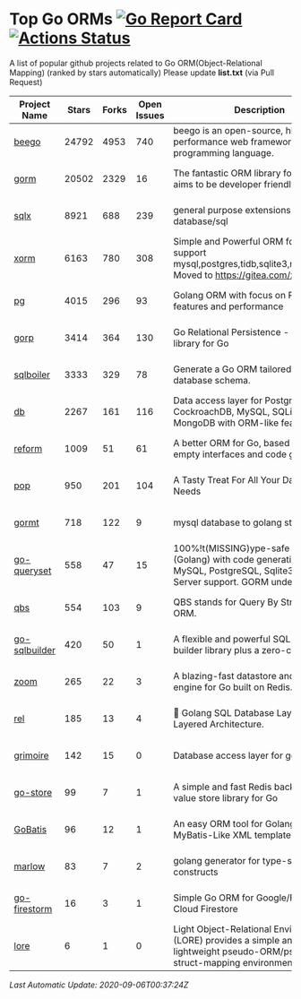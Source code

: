 # Top Go ORMs [![Go Report Card](https://goreportcard.com/badge/github.com/d-tsuji/awesome-go-orms)](https://goreportcard.com/report/github.com/d-tsuji/awesome-go-orms) [![Actions Status](https://github.com/d-tsuji/awesome-go-orms/workflows/CI/badge.svg)](https://github.com/d-tsuji/awesome-go-orms/actions)
A list of popular github projects related to Go ORM(Object-Relational Mapping) (ranked by stars automatically)
Please update **list.txt** (via Pull Request)

| Project Name | Stars | Forks | Open Issues | Description | Last Update |
| ------------ | ----- | ----- | ----------- | ----------- | ----------- |
| [beego](https://github.com/astaxie/beego) | 24792 | 4953 | 740 | beego is an open-source, high-performance web framework for the Go programming language. | 2020-09-05 22:03:48 |
| [gorm](https://github.com/go-gorm/gorm) | 20502 | 2329 | 16 | The fantastic ORM library for Golang, aims to be developer friendly | 2020-09-05 23:16:51 |
| [sqlx](https://github.com/jmoiron/sqlx) | 8921 | 688 | 239 | general purpose extensions to golang's database/sql | 2020-09-05 07:52:02 |
| [xorm](https://github.com/go-xorm/xorm) | 6163 | 780 | 308 | Simple and Powerful ORM for Go, support mysql,postgres,tidb,sqlite3,mssql,oracle, Moved to https://gitea.com/xorm/xorm | 2020-09-05 16:52:16 |
| [pg](https://github.com/go-pg/pg) | 4015 | 296 | 93 | Golang ORM with focus on PostgreSQL features and performance | 2020-09-05 14:33:04 |
| [gorp](https://github.com/go-gorp/gorp) | 3414 | 364 | 130 | Go Relational Persistence - an ORM-ish library for Go | 2020-09-05 09:50:41 |
| [sqlboiler](https://github.com/volatiletech/sqlboiler) | 3333 | 329 | 78 | Generate a Go ORM tailored to your database schema. | 2020-09-05 21:38:49 |
| [db](https://github.com/upper/db) | 2267 | 161 | 116 | Data access layer for PostgreSQL, CockroachDB, MySQL, SQLite and MongoDB with ORM-like features. | 2020-09-05 21:25:01 |
| [reform](https://github.com/go-reform/reform) | 1009 | 51 | 61 | A better ORM for Go, based on non-empty interfaces and code generation. | 2020-09-05 21:35:05 |
| [pop](https://github.com/gobuffalo/pop) | 950 | 201 | 104 | A Tasty Treat For All Your Database Needs | 2020-09-04 09:48:16 |
| [gormt](https://github.com/xxjwxc/gormt) | 718 | 122 | 9 | mysql database to golang struct | 2020-09-05 09:52:48 |
| [go-queryset](https://github.com/jirfag/go-queryset) | 558 | 47 | 15 | 100%!t(MISSING)ype-safe ORM for Go (Golang) with code generation and MySQL, PostgreSQL, Sqlite3, SQL Server support. GORM under the hood. | 2020-09-04 09:52:00 |
| [qbs](https://github.com/coocood/qbs) | 554 | 103 | 9 | QBS stands for Query By Struct. A Go ORM. | 2020-09-03 01:29:01 |
| [go-sqlbuilder](https://github.com/huandu/go-sqlbuilder) | 420 | 50 | 1 | A flexible and powerful SQL string builder library plus a zero-config ORM. | 2020-09-04 19:41:55 |
| [zoom](https://github.com/albrow/zoom) | 265 | 22 | 3 | A blazing-fast datastore and querying engine for Go built on Redis. | 2020-08-07 16:16:47 |
| [rel](https://github.com/Fs02/rel) | 185 | 13 | 4 | :school_satchel: Golang SQL Database Layer for Layered Architecture. | 2020-09-03 17:24:22 |
| [grimoire](https://github.com/Fs02/grimoire) | 142 | 15 | 0 | Database access layer for golang | 2020-08-29 07:55:48 |
| [go-store](https://github.com/gosuri/go-store) | 99 | 7 | 1 | A simple and fast Redis backed key-value store library for Go | 2020-07-23 22:23:40 |
| [GoBatis](https://github.com/runner-mei/GoBatis) | 96 | 12 | 1 | An easy ORM tool for Golang, support MyBatis-Like XML template SQL | 2020-07-24 07:26:49 |
| [marlow](https://github.com/dadleyy/marlow) | 83 | 7 | 2 | golang generator for type-safe sql api constructs | 2020-08-18 14:11:29 |
| [go-firestorm](https://github.com/jschoedt/go-firestorm) | 16 | 3 | 1 | Simple Go ORM for Google/Firebase Cloud Firestore | 2020-09-02 01:58:59 |
| [lore](https://github.com/abrahambotros/lore) | 6 | 1 | 0 | Light Object-Relational Environment (LORE) provides a simple and lightweight pseudo-ORM/pseudo-struct-mapping environment for Go | 2020-07-01 08:56:52 |

*Last Automatic Update: 2020-09-06T00:37:24Z*